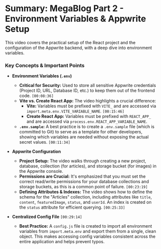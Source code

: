 # Summary: MegaBlog Part 2 - Environment Variables & Appwrite Setup

This video covers the practical setup of the React project and the configuration of the Appwrite backend, with a deep dive into environment variables.

### Key Concepts & Important Points

* **Environment Variables (`.env`)**
    * **Critical for Security:** Used to store all sensitive Appwrite credentials (Project ID, URL, Database ID, etc.) to keep them out of the frontend code. `[00:08:36]`
    * **Vite vs. Create React App:** The video highlights a crucial difference:
        * **Vite:** Variables must be prefixed with `VITE_` and are accessed via `import.meta.env.VITE_VARIABLE_NAME`. `[00:15:46]`
        * **Create React App:** Variables must be prefixed with `REACT_APP_` and are accessed via `process.env.REACT_APP_VARIABLE_NAME`.
    * **`.env.sample`:** A best practice is to create a `.env.sample` file (which is committed to Git) to serve as a template for other developers, showing which variables are needed without exposing the actual secret values. `[00:11:34]`

* **Appwrite Configuration**
    * **Project Setup:** The video walks through creating a new project, database, collection (for articles), and storage bucket (for images) in the Appwrite console.
    * **Permissions are Crucial:** It's emphasized that you must set the correct read/write permissions for your database collections and storage buckets, as this is a common point of failure. `[00:23:19]`
    * **Defining Attributes & Indexes:** The video shows how to define the schema for the "Articles" collection, including attributes like `title`, `content`, `featuredImage`, `status`, and `userId`. An index is created on the `status` attribute for efficient querying. `[00:25:33]`

* **Centralized Config File** `[00:29:14]`
    * **Best Practice:** A `config.js` file is created to import all environment variables from `import.meta.env` and export them from a single, clean object. This makes accessing config variables consistent across the entire application and helps prevent typos.